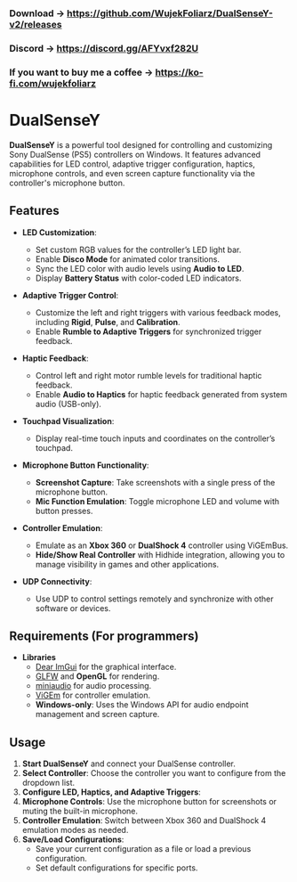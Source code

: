 ### Download → https://github.com/WujekFoliarz/DualSenseY-v2/releases
### Discord → https://discord.gg/AFYvxf282U
### If you want to buy me a coffee → https://ko-fi.com/wujekfoliarz

# DualSenseY

**DualSenseY** is a powerful tool designed for controlling and customizing Sony DualSense (PS5) controllers on Windows. It features advanced capabilities for LED control, adaptive trigger configuration, haptics, microphone controls, and even screen capture functionality via the controller's microphone button.

## Features

- **LED Customization**:
  - Set custom RGB values for the controller’s LED light bar.
  - Enable **Disco Mode** for animated color transitions.
  - Sync the LED color with audio levels using **Audio to LED**.
  - Display **Battery Status** with color-coded LED indicators.

- **Adaptive Trigger Control**:
  - Customize the left and right triggers with various feedback modes, including **Rigid**, **Pulse**, and **Calibration**.
  - Enable **Rumble to Adaptive Triggers** for synchronized trigger feedback.
  
- **Haptic Feedback**:
  - Control left and right motor rumble levels for traditional haptic feedback.
  - Enable **Audio to Haptics** for haptic feedback generated from system audio (USB-only).
  
- **Touchpad Visualization**:
  - Display real-time touch inputs and coordinates on the controller’s touchpad.

- **Microphone Button Functionality**:
  - **Screenshot Capture**: Take screenshots with a single press of the microphone button.
  - **Mic Function Emulation**: Toggle microphone LED and volume with button presses.

- **Controller Emulation**:
  - Emulate as an **Xbox 360** or **DualShock 4** controller using ViGEmBus.
  - **Hide/Show Real Controller** with Hidhide integration, allowing you to manage visibility in games and other applications.

- **UDP Connectivity**:
  - Use UDP to control settings remotely and synchronize with other software or devices.

## Requirements (For programmers)

- **Libraries**
  - [Dear ImGui](https://github.com/ocornut/imgui) for the graphical interface.
  - [GLFW](https://www.glfw.org/) and **OpenGL** for rendering.
  - [miniaudio](https://github.com/mackron/miniaudio) for audio processing.
  - [ViGEm](https://github.com/nefarius/ViGEmClient) for controller emulation.
  - **Windows-only**: Uses the Windows API for audio endpoint management and screen capture.

## Usage

1. **Start DualSenseY** and connect your DualSense controller.
2. **Select Controller**: Choose the controller you want to configure from the dropdown list.
3. **Configure LED, Haptics, and Adaptive Triggers**:
4. **Microphone Controls**: Use the microphone button for screenshots or muting the built-in microphone.
5. **Controller Emulation**: Switch between Xbox 360 and DualShock 4 emulation modes as needed.
6. **Save/Load Configurations**:
   - Save your current configuration as a file or load a previous configuration.
   - Set default configurations for specific ports.
